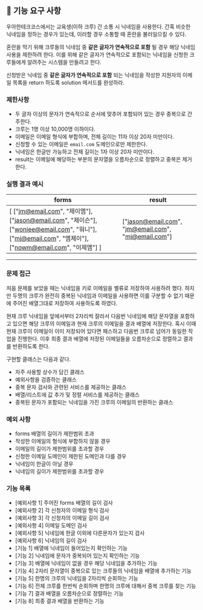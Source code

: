 ## 🚀 기능 요구 사항

우아한테크코스에서는 교육생(이하 크루) 간 소통 시 닉네임을 사용한다. 간혹 비슷한 닉네임을 정하는 경우가 있는데, 이러할 경우 소통할 때 혼란을 불러일으킬 수 있다.

혼란을 막기 위해 크루들의 닉네임 중 **같은 글자가 연속적으로 포함** 될 경우 해당 닉네임 사용을 제한하려 한다. 이를 위해 같은 글자가 연속적으로 포함되는 닉네임을 신청한 크루들에게 알려주는 시스템을 만들려고 한다.


신청받은 닉네임 중 **같은 글자가 연속적으로 포함** 되는 닉네임을 작성한 지원자의 이메일 목록을 return 하도록 solution 메서드를 완성하라.

### 제한사항

- 두 글자 이상의 문자가 연속적으로 순서에 맞추어 포함되어 있는 경우 중복으로 간주한다.
- 크루는 1명 이상 10,000명 이하이다.
- 이메일은 이메일 형식에 부합하며, 전체 길이는 11자 이상 20자 미만이다.
- 신청할 수 있는 이메일은 `email.com` 도메인으로만 제한한다.
- 닉네임은 한글만 가능하고 전체 길이는 1자 이상 20자 미만이다.
- result는 이메일에 해당하는 부분의 문자열을 오름차순으로 정렬하고 중복은 제거한다.

### 실행 결과 예시

| forms | result |
| --- | --- |
| [ ["jm@email.com", "제이엠"], ["jason@email.com", "제이슨"], ["woniee@email.com", "워니"], ["mj@email.com", "엠제이"], ["nowm@email.com", "이제엠"] ] | ["jason@email.com", "jm@email.com", "mj@email.com"] |

---

### 문제 접근
처음 문제를 보았을 때는 닉네임을 키로 이메일을 벨류로 저장하여 사용하려 했다. 하지만 두명의 크루가 완전히 중복된 닉네임과 이메일을 사용하면 이를 구분할 수 없기 때문에 주어진 배열그대로 저장하여 사용하도록 하였다.

현재 크루 닉네임을 앞에서부터 2자리씩 잘라서 다음번 닉네임에 해당 문자열을 포함하고 있으면 해당 크루의 이메일과 현재 크루의 이메일을 결과 배열에 저장한다. 혹시 이때 현재 크루이 이메일이 이미 저장되어 있다면 패스하고 다음번 크루로 넘어가 동일한 작업을 진행한다. 이후 최종 결과 배열에 저장된 이메일들을 오름차순으로 정렬하고 결과를 반환하도록 한다.

구현할 클래스는 다음과 같다.
+ 자주 사용할 상수가 담긴 클래스
+ 예외사항을 검증하는 클래스
+ 중복 문자 검사와 관련된 서비스를 제공하는 클래스
+ 배열/리스트에 값 추가 및 정렬 서비스를 제공하는 클래스
+ 중복된 문자가 포함되는 닉네임을 가진 크루의 이메일의 반환하는 클래스


### 예외 사항
+ forms 배열의 길이가 제한범위 초과
+ 작성한 이메일의 형식에 부합하지 않을 경우
+ 이메일의 길이가 제한범위를 초과할 경우
+ 신청한 이메일 도메인이 제한된 도메인과 다를 경우
+ 닉네임이 한글이 아닐 경우
+ 닉네임의 길이가 제한범위를 초과할 경우
### 기능 목록
+ [예외사항 1] 주어진 forms 배열의 길이 검사
+ [예외사항 2] 각 신청자의 이메일 형식 검사
+ [예외사항 3] 각 신청자의 이메일 길이 검사
+ [예외사항 4] 이메일 도메인 검사
+ [예외사항 5] 닉네임에 한글 이외에 다른문자가 있는지 검사
+ [예외사항 6] 닉네임의 길이 검사
+ [기능 1] 배열에 닉네임이 들어있는지 확인하는 기능
+ [기능 2] 닉네임에 문자가 중복되어 있는지 확인하는 기능
+ [기능 3] 배열에 닉네임이 없을 경우 해당 닉네임을 추가하는 기능
+ [기능 4] 2자리 문자열이 중복으로 있는 크루들의 닉네임을 배열에 추가하는 기능
+ [기능 5] 한명의 크루의 닉네임을 2자리씩 순회하는 기능
+ [기능 6] 전체 크루를 한번씩 순회하며 한명의 크루에 대해서 중복 크루를 찾는 기능
+ [기능 7] 결과 배열을 오름차순으로 정렬하는 기능
+ [기능 8] 최종 결과 배열을 반환하는 기능
